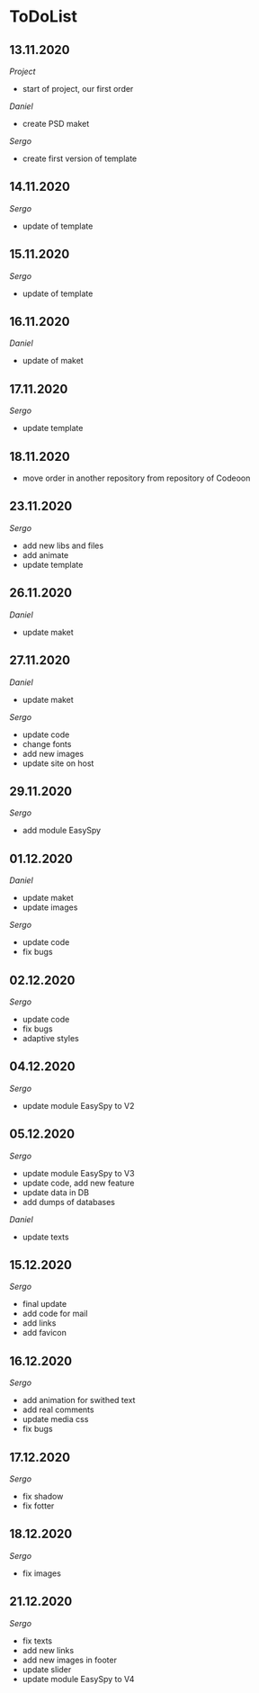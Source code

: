 # ToDoList


## 13.11.2020

*Project*

- start of project, our first order

*Daniel*

- create PSD maket

*Sergo*

- create first version of template


## 14.11.2020

*Sergo*

- update of template


## 15.11.2020

*Sergo*

- update of template


## 16.11.2020

*Daniel*

- update of maket


## 17.11.2020

*Sergo*

- update template


## 18.11.2020

- move order in another repository from repository of Codeoon


## 23.11.2020

*Sergo*

- add new libs and files
- add animate
- update template


## 26.11.2020

*Daniel*

- update maket


## 27.11.2020

*Daniel*

- update maket

*Sergo*

- update code
- change fonts
- add new images
- update site on host


## 29.11.2020

*Sergo*

- add module EasySpy


## 01.12.2020

*Daniel*

- update maket
- update images

*Sergo*

- update code
- fix bugs


## 02.12.2020

*Sergo*

- update code
- fix bugs
- adaptive styles


## 04.12.2020

*Sergo*

- update module EasySpy to V2


## 05.12.2020

*Sergo*

- update module EasySpy to V3
- update code, add new feature
- update data in DB
- add dumps of databases

*Daniel*

- update texts


## 15.12.2020

*Sergo*

- final update
- add code for mail
- add links
- add favicon


## 16.12.2020

*Sergo*

- add animation for swithed text
- add real comments
- update media css
- fix bugs


## 17.12.2020

*Sergo*

- fix shadow
- fix fotter


## 18.12.2020

*Sergo*

- fix images


## 21.12.2020

*Sergo*

- fix texts
- add new links
- add new images in footer
- update slider
- update module EasySpy to V4
